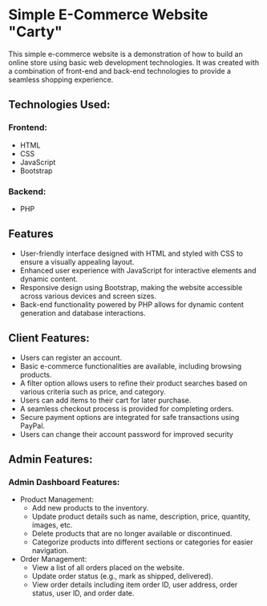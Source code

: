 # Simple E-Commerce Website "Carty"

This simple e-commerce website is a demonstration of how to build an online store using basic web development technologies. It was created with a combination of front-end and back-end technologies to provide a seamless shopping experience.

## Technologies Used:
  ### Frontend:
  - HTML
  - CSS
  - JavaScript
  - Bootstrap
  ### Backend:
  - PHP

## Features
  - User-friendly interface designed with HTML and styled with CSS to ensure a visually appealing layout.
  - Enhanced user experience with JavaScript for interactive elements and dynamic content.
  - Responsive design using Bootstrap, making the website accessible across various devices and screen sizes.
  - Back-end functionality powered by PHP allows for dynamic content generation and database interactions.

## Client Features:
  - Users can register an account.
  - Basic e-commerce functionalities are available, including browsing products.
  - A filter option allows users to refine their product searches based on various criteria such as price, and category.
  - Users can add items to their cart for later purchase.
  - A seamless checkout process is provided for completing orders.
  - Secure payment options are integrated for safe transactions using PayPal.
  - Users can change their account password for improved security

## Admin Features:

### Admin Dashboard Features:
  - Product Management:
    - Add new products to the inventory.
    - Update product details such as name, description, price, quantity, images, etc.
    - Delete products that are no longer available or discontinued.
    - Categorize products into different sections or categories for easier navigation.
- Order Management:
    - View a list of all orders placed on the website.
    - Update order status (e.g., mark as shipped, delivered).
    - View order details including item order ID, user address, order status, user ID, and order date.
